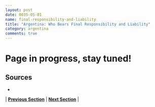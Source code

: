 ```yaml
---
layout: post
date: 0035-05-01
name: final-responsibility-and-liability
title: "Argentina: Who Bears Final Responsibility and Liability"
category: argentina
comments: true
---
```


# Page in progress, stay tuned!

Sources
-- 
- 

| **[Previous Section]( https://neo-project.github.io/global-blockchain-compliance-hub//argentina/argentina-privacy-and-data-protection.html)** | **[Next Section]( https://neo-project.github.io/global-blockchain-compliance-hub//argentina/argentina-smart-contracts.html)** |
